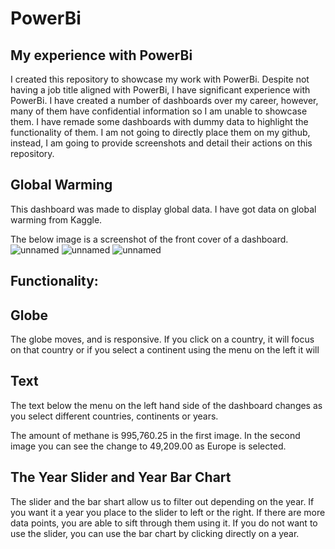 # PowerBi
## My experience with PowerBi
I created this repository to showcase my work with PowerBi.
Despite not having a job title aligned with PowerBi, I have significant experience with PowerBi.
I have created a number of dashboards over my career, however, many of them have confidential information so I am unable to showcase them.
I have remade some dashboards with dummy data to highlight the functionality of them.
I am not going to directly place them on my github, instead, I am going to provide screenshots and detail their actions on this repository.

## Global Warming

This dashboard was made to display global data.
I have got data on global warming from Kaggle.

The below image is a screenshot of the front cover of a dashboard.
![unnamed](https://github.com/Taharqua/PowerBi/assets/56850203/d8bf5ad5-4e98-40a1-b815-d9539cc44d43)
![unnamed](https://github.com/Taharqua/PowerBi/assets/56850203/8affba70-10e4-4642-9b37-0177e79c26b8)
![unnamed](https://github.com/Taharqua/PowerBi/assets/56850203/330fd355-8a60-48ee-af97-fb041c7361c4)

## Functionality:
## Globe
The globe moves, and is responsive. If you click on a country, it will focus on that country or if you select a continent using the menu on the left it will

## Text
The text below the menu on the left hand side of the dashboard changes as you select different countries, continents or years.

The amount of methane is 995,760.25 in the first image. In the second image you can see the change to 49,209.00 as Europe is selected.

## The Year Slider and Year Bar Chart
The slider and the bar shart allow us to filter out depending on the year. If you want it a year you place to the slider to left or the right. If there are more data points, you are able to sift through them using it.
If you do not want to use the slider, you can use the bar chart by clicking directly on a year.
